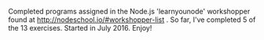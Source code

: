 Completed programs assigned in the Node.js 'learnyounode' workshopper found at http://nodeschool.io/#workshopper-list . 
So far, I've completed 5 of the 13 exercises. 
Started in July 2016.
Enjoy!
